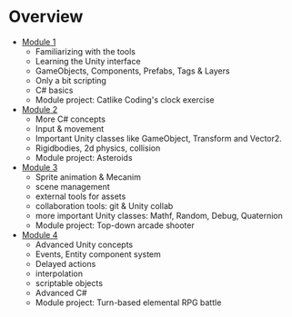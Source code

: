 
# Overview

* [Module 1](Module1.md)
	* Familiarizing with the tools
	* Learning the Unity interface
	* GameObjects, Components, Prefabs, Tags & Layers
	* Only a bit scripting
	* C# basics
	* Module project: Catlike Coding's clock exercise
* [Module 2](Module2.md)
	* More C# concepts
	* Input & movement
	* Important Unity classes like GameObject, Transform and Vector2.
	* Rigidbodies, 2d physics, collision
	* Module project: Asteroids
* [Module 3](Module3.md)
	* Sprite animation & Mecanim
	* scene management
	* external tools for assets
	* collaboration tools: git & Unity collab
	* more important Unity classes: Mathf, Random, Debug, Quaternion
	* Module project: Top-down arcade shooter
* [Module 4](Module4.md)
	* Advanced Unity concepts
	* Events, Entity component system
	* Delayed actions
	* interpolation
	* scriptable objects
	* Advanced C#
	* Module project: Turn-based elemental RPG battle